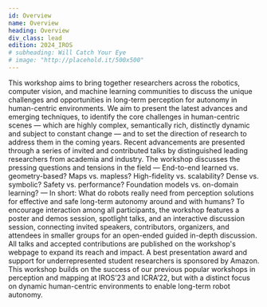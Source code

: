 ```yaml
---
id: Overview
name: Overview
heading: Overview
div_class: lead
edition: 2024_IROS
# subheading: Will Catch Your Eye
# image: "http://placehold.it/500x500"
---
```


This workshop aims to bring together researchers across the robotics, computer vision, and machine learning communities to discuss the unique challenges and opportunities in long-term perception for autonomy in human-centric environments. We aim to present the latest advances and emerging techniques, to identify the core challenges in human-centric scenes — which are highly complex, semantically rich, distinctly dynamic and subject to constant change — and to set the direction of research to address them in the coming years. Recent advancements are presented through a series of invited and contributed talks by distinguished leading researchers from academia and industry. The workshop discusses the pressing questions and tensions in the field — End-to-end learned vs. geometry-based?  Maps vs. mapless? High-fidelity vs. scalability? Dense vs. symbolic? Safety vs. performance? Foundation models vs. on-domain learning? — In short: What do robots really need from perception solutions for effective and safe long-term autonomy around and with humans? To encourage interaction among all participants, the workshop features a poster and demos session, spotlight talks, and an interactive discussion session, connecting invited speakers, contributors, organizers, and attendees in smaller groups for an open-ended guided in-depth discussion. All talks and accepted contributions are published on the workshop's webpage to expand its reach and impact. A best presentation award and support for underrepresented student researchers is sponsored by Amazon. This workshop builds on the success of our previous popular workshops in perception and mapping at IROS’23 and ICRA’22, but with a distinct focus on dynamic human-centric environments to enable long-term robot autonomy.